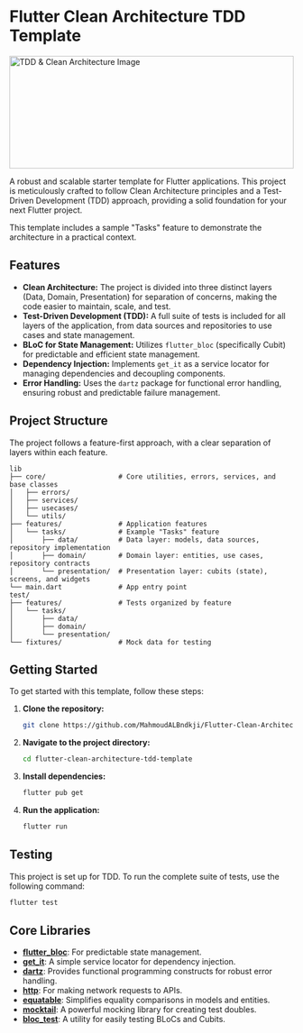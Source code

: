 # Flutter Clean Architecture TDD Template

<img src="https://media.licdn.com/dms/image/v2/D4E12AQENhLUzGNhhiQ/article-cover_image-shrink_720_1280/article-cover_image-shrink_720_1280/0/1666189223785?e=2147483647&v=beta&t=8SPzOhNdkwyv3gkL0IGCVqC0qnsVY0EKFbneOu1Kqtc" alt="TDD & Clean Architecture Image" width="100%" height="200">

A robust and scalable starter template for Flutter applications. This project is meticulously crafted to follow Clean Architecture principles and a Test-Driven Development (TDD) approach, providing a solid foundation for your next Flutter project.

This template includes a sample "Tasks" feature to demonstrate the architecture in a practical context.

## Features

- **Clean Architecture:** The project is divided into three distinct layers (Data, Domain, Presentation) for separation of concerns, making the code easier to maintain, scale, and test.
- **Test-Driven Development (TDD):** A full suite of tests is included for all layers of the application, from data sources and repositories to use cases and state management.
- **BLoC for State Management:** Utilizes `flutter_bloc` (specifically Cubit) for predictable and efficient state management.
- **Dependency Injection:** Implements `get_it` as a service locator for managing dependencies and decoupling components.
- **Error Handling:** Uses the `dartz` package for functional error handling, ensuring robust and predictable failure management.

## Project Structure

The project follows a feature-first approach, with a clear separation of layers within each feature.

```
lib
├── core/                  # Core utilities, errors, services, and base classes
│   ├── errors/
│   ├── services/
│   ├── usecases/
│   └── utils/
├── features/              # Application features
│   └── tasks/             # Example "Tasks" feature
│       ├── data/          # Data layer: models, data sources, repository implementation
│       ├── domain/        # Domain layer: entities, use cases, repository contracts
│       └── presentation/  # Presentation layer: cubits (state), screens, and widgets
└── main.dart              # App entry point
test/
├── features/              # Tests organized by feature
│   └── tasks/
│       ├── data/
│       ├── domain/
│       └── presentation/
└── fixtures/              # Mock data for testing
```

## Getting Started

To get started with this template, follow these steps:

1.  **Clone the repository:**

    ```bash
    git clone https://github.com/MahmoudALBndkji/Flutter-Clean-Architecture-TDD-Template.git
    ```

2.  **Navigate to the project directory:**

    ```bash
    cd flutter-clean-architecture-tdd-template
    ```

3.  **Install dependencies:**

    ```bash
    flutter pub get
    ```

4.  **Run the application:**
    ```bash
    flutter run
    ```

## Testing

This project is set up for TDD. To run the complete suite of tests, use the following command:

```bash
flutter test
```

## Core Libraries

- [**flutter_bloc**](https://pub.dev/packages/flutter_bloc): For predictable state management.
- [**get_it**](https://pub.dev/packages/get_it): A simple service locator for dependency injection.
- [**dartz**](https://pub.dev/packages/dartz): Provides functional programming constructs for robust error handling.
- [**http**](https://pub.dev/packages/http): For making network requests to APIs.
- [**equatable**](https://pub.dev/packages/equatable): Simplifies equality comparisons in models and entities.
- [**mocktail**](https://pub.dev/packages/mocktail): A powerful mocking library for creating test doubles.
- [**bloc_test**](https://pub.dev/packages/bloc_test): A utility for easily testing BLoCs and Cubits.
